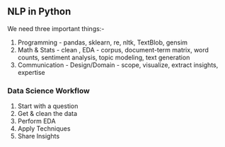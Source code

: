 ## NLP in Python

We need three important things:-

1. Programming - pandas, sklearn, re, nltk, TextBlob, gensim
2. Math & Stats - clean , EDA - corpus, document-term matrix, word counts, sentiment analysis, topic modeling, text generation
3. Communication - Design/Domain - scope, visualize, extract insights, expertise

### Data Science Workflow

1. Start with a question
2. Get & clean the data
3. Perform EDA
4. Apply Techniques
5. Share Insights
